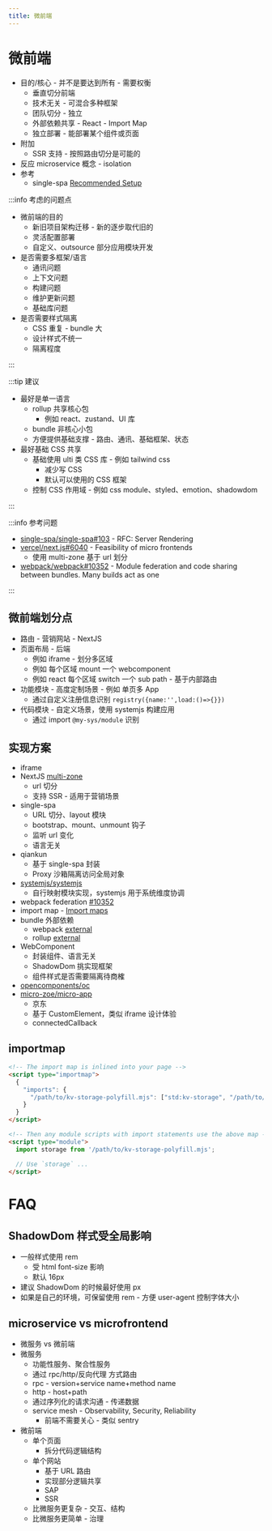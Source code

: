 ```yaml
---
title: 微前端
---
```


# 微前端

- 目的/核心 - 并不是要达到所有 - 需要权衡
  - 垂直切分前端
  - 技术无关 - 可混合多种框架
  - 团队切分 - 独立
  - 外部依赖共享 - React - Import Map
  - 独立部署 - 能部署某个组件或页面
- 附加
  - SSR 支持 - 按照路由切分是可能的
- 反应 microservice 概念 - isolation
- 参考
  - single-spa [Recommended Setup](https://single-spa.js.org/docs/recommended-setup/)

:::info 考虑的问题点

- 微前端的目的
  - 新旧项目架构迁移 - 新的逐步取代旧的
  - 灵活配置部署
  - 自定义、outsource 部分应用模块开发
- 是否需要多框架/语言
  - 通讯问题
  - 上下文问题
  - 构建问题
  - 维护更新问题
  - 基础库问题
- 是否需要样式隔离
  - CSS 重复 - bundle 大
  - 设计样式不统一
  - 隔离程度

:::

:::tip 建议

- 最好是单一语言
  - rollup 共享核心包
    - 例如 react、zustand、UI 库
  - bundle 非核心小包
  - 方便提供基础支撑 - 路由、通讯、基础框架、状态
- 最好基础 CSS 共享
  - 基础使用 ulti 类 CSS 库 - 例如 tailwind css
    - 减少写 CSS
    - 默认可以使用的 CSS 框架
  - 控制 CSS 作用域 - 例如 css module、styled、emotion、shadowdom

:::

:::info 参考问题

- [single-spa/single-spa#103](https://github.com/single-spa/single-spa/issues/103) - RFC: Server Rendering
- [vercel/next.js#6040](https://github.com/vercel/next.js/issues/6040) - Feasibility of micro frontends
  - 使用 multi-zone 基于 url 划分
- [webpack/webpack#10352](https://github.com/webpack/webpack/issues/10352) - Module federation and code sharing between bundles. Many builds act as one

:::

## 微前端划分点

- 路由 - 营销网站 - NextJS
- 页面布局 - 后端
  - 例如 iframe - 划分多区域
  - 例如 每个区域 mount 一个 webcomponent
  - 例如 react 每个区域 switch 一个 sub path - 基于内部路由
- 功能模块 - 高度定制场景 - 例如 单页多 App
  - 通过自定义注册信息识别 `registry({name:'',load:()=>{}})`
- 代码模块 - 自定义场景，使用 systemjs 构建应用
  - 通过 import `@my-sys/module` 识别

## 实现方案

- iframe
- NextJS [multi-zone](https://nextjs.org/docs/advanced-features/multi-zones)
  - url 切分
  - 支持 SSR - 适用于营销场景
- single-spa
  - URL 切分、layout 模块
  - bootstrap、mount、unmount 钩子
  - 监听 url 变化
  - 语言无关
- qiankun
  - 基于 single-spa 封装
  - Proxy 沙箱隔离访问全局对象
- [systemjs/systemjs](https://github.com/systemjs/systemjs)
  - 自行映射模块实现，systemjs 用于系统维度协调
- webpack federation [#10352](https://github.com/webpack/webpack/issues/10352)
- import map - [Import maps](https://developers.google.com/web/updates/2019/03/kv-storage#import_maps)
- bundle 外部依赖
  - webpack [external](https://webpack.js.org/configuration/externals/#root)
  - rollup [external](https://rollupjs.org/guide/en/#external)
- WebComponent
  - 封装组件、语言无关
  - ShadowDom 挑实现框架
  - 组件样式是否需要隔离待商榷
- [opencomponents/oc](https://github.com/opencomponents/oc)
- [micro-zoe/micro-app](https://github.com/micro-zoe/micro-app)
  - 京东
  - 基于 CustomElement，类似 iframe 设计体验
  - connectedCallback

## importmap

```html
<!-- The import map is inlined into your page -->
<script type="importmap">
  {
    "imports": {
      "/path/to/kv-storage-polyfill.mjs": ["std:kv-storage", "/path/to/kv-storage-polyfill.mjs"]
    }
  }
</script>

<!-- Then any module scripts with import statements use the above map -->
<script type="module">
  import storage from '/path/to/kv-storage-polyfill.mjs';

  // Use `storage` ...
</script>
```

# FAQ

## ShadowDom 样式受全局影响

- 一般样式使用 rem
  - 受 html font-size 影响
  - 默认 16px
- 建议 ShadowDom 的时候最好使用 px
- 如果是自己的环境，可保留使用 rem - 方便 user-agent 控制字体大小

## microservice vs microfrontend

- 微服务 vs 微前端
- 微服务
  - 功能性服务、聚合性服务
  - 通过 rpc/http/反向代理 方式路由
  - rpc - version+service name+method name
  - http - host+path
  - 通过序列化的请求沟通 - 传递数据
  - service mesh - Observability, Security, Reliability
    - 前端不需要关心 - 类似 sentry
- 微前端
  - 单个页面
    - 拆分代码逻辑结构
  - 单个网站
    - 基于 URL 路由
    - 实现部分逻辑共享
    - SAP
    - SSR
  - 比微服务更复杂 - 交互、结构
  - 比微服务更简单 - 治理
